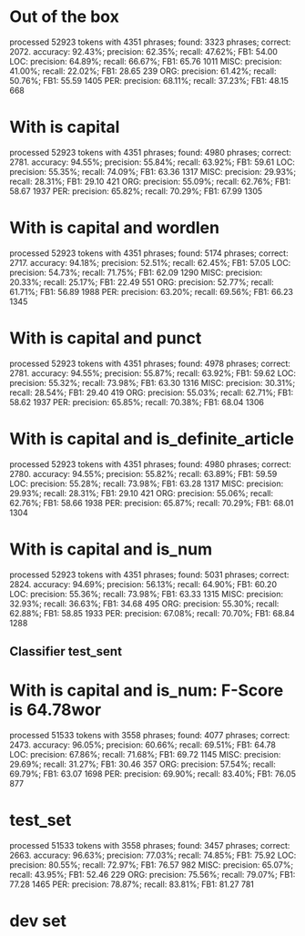   # Out of the box
  processed 52923 tokens with 4351 phrases; found: 3323 phrases; correct: 2072.
accuracy:  92.43%; precision:  62.35%; recall:  47.62%; FB1:  54.00
              LOC: precision:  64.89%; recall:  66.67%; FB1:  65.76  1011
             MISC: precision:  41.00%; recall:  22.02%; FB1:  28.65  239
              ORG: precision:  61.42%; recall:  50.76%; FB1:  55.59  1405
              PER: precision:  68.11%; recall:  37.23%; FB1:  48.15  668
 # With is capital             
processed 52923 tokens with 4351 phrases; found: 4980 phrases; correct: 2781.
accuracy:  94.55%; precision:  55.84%; recall:  63.92%; FB1:  59.61
              LOC: precision:  55.35%; recall:  74.09%; FB1:  63.36  1317
             MISC: precision:  29.93%; recall:  28.31%; FB1:  29.10  421
              ORG: precision:  55.09%; recall:  62.76%; FB1:  58.67  1937
              PER: precision:  65.82%; recall:  70.29%; FB1:  67.99  1305
# With is capital and wordlen
processed 52923 tokens with 4351 phrases; found: 5174 phrases; correct: 2717.
accuracy:  94.18%; precision:  52.51%; recall:  62.45%; FB1:  57.05
              LOC: precision:  54.73%; recall:  71.75%; FB1:  62.09  1290
             MISC: precision:  20.33%; recall:  25.17%; FB1:  22.49  551
              ORG: precision:  52.77%; recall:  61.71%; FB1:  56.89  1988
              PER: precision:  63.20%; recall:  69.56%; FB1:  66.23  1345
# With is capital and punct
processed 52923 tokens with 4351 phrases; found: 4978 phrases; correct: 2781.
accuracy:  94.55%; precision:  55.87%; recall:  63.92%; FB1:  59.62
              LOC: precision:  55.32%; recall:  73.98%; FB1:  63.30  1316
             MISC: precision:  30.31%; recall:  28.54%; FB1:  29.40  419
              ORG: precision:  55.03%; recall:  62.71%; FB1:  58.62  1937
              PER: precision:  65.85%; recall:  70.38%; FB1:  68.04  1306
# With is capital and is_definite_article
processed 52923 tokens with 4351 phrases; found: 4980 phrases; correct: 2780.
accuracy:  94.55%; precision:  55.82%; recall:  63.89%; FB1:  59.59
              LOC: precision:  55.28%; recall:  73.98%; FB1:  63.28  1317
             MISC: precision:  29.93%; recall:  28.31%; FB1:  29.10  421
              ORG: precision:  55.06%; recall:  62.76%; FB1:  58.66  1938
              PER: precision:  65.87%; recall:  70.29%; FB1:  68.01  1304
# With is capital and is_num
processed 52923 tokens with 4351 phrases; found: 5031 phrases; correct: 2824.
accuracy:  94.69%; precision:  56.13%; recall:  64.90%; FB1:  60.20
              LOC: precision:  55.36%; recall:  73.98%; FB1:  63.33  1315
             MISC: precision:  32.93%; recall:  36.63%; FB1:  34.68  495
              ORG: precision:  55.30%; recall:  62.88%; FB1:  58.85  1933
              PER: precision:  67.08%; recall:  70.70%; FB1:  68.84  1288

<h2>Classifier test_sent</h2>

# With is capital and is_num: F-Score is 64.78wor
processed 51533 tokens with 3558 phrases; found: 4077 phrases; correct: 2473.
accuracy:  96.05%; precision:  60.66%; recall:  69.51%; FB1:  64.78
              LOC: precision:  67.86%; recall:  71.68%; FB1:  69.72  1145
             MISC: precision:  29.69%; recall:  31.27%; FB1:  30.46  357
              ORG: precision:  57.54%; recall:  69.79%; FB1:  63.07  1698
              PER: precision:  69.90%; recall:  83.40%; FB1:  76.05  877


# test_set
processed 51533 tokens with 3558 phrases; found: 3457 phrases; correct: 2663.
accuracy:  96.63%; precision:  77.03%; recall:  74.85%; FB1:  75.92
              LOC: precision:  80.55%; recall:  72.97%; FB1:  76.57  982
             MISC: precision:  65.07%; recall:  43.95%; FB1:  52.46  229
              ORG: precision:  75.56%; recall:  79.07%; FB1:  77.28  1465
              PER: precision:  78.87%; recall:  83.81%; FB1:  81.27  781

# dev set
